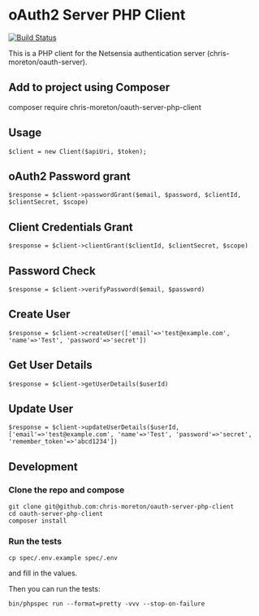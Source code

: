 # oAuth2 Server PHP Client

[![Build Status](https://travis-ci.org/chris-moreton/oauth-server-php-client.svg?branch=master)](https://travis-ci.org/chris-moreton/oauth-server-php-client)


This is a PHP client for the Netsensia authentication server (chris-moreton/oauth-server).

Add to project using Composer
-----------------------------

composer require chris-moreton/oauth-server-php-client
    
Usage
-----

    $client = new Client($apiUri, $token);

## oAuth2 Password grant

    $response = $client->passwordGrant($email, $password, $clientId, $clientSecret, $scope)
    
## Client Credentials Grant

	$response = $client->clientGrant($clientId, $clientSecret, $scope)
      
## Password Check

	$response = $client->verifyPassword($email, $password)

## Create User

	$response = $client->createUser(['email'=>'test@example.com', 'name'=>'Test', 'password'=>'secret'])
	  
## Get User Details

	$response = $client->getUserDetails($userId)

## Update User

	$response = $client->updateUserDetails($userId, ['email'=>'test@example.com', 'name'=>'Test', 'password'=>'secret', 'remember_token'=>'abcd1234'])

Development
-----------

### Clone the repo and compose

    git clone git@github.com:chris-moreton/oauth-server-php-client
    cd oauth-server-php-client
    composer install

### Run the tests

    cp spec/.env.example spec/.env 
    
and fill in the values.

Then you can run the tests:

    bin/phpspec run --format=pretty -vvv --stop-on-failure
